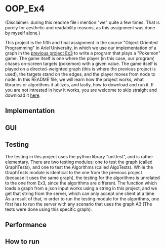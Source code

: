 # OOP_Ex4
(Disclaimer: during this readme file i mention "we" quite a few times. That is purely for aesthetic and readability reasons, as this assignment was done by myself alone.)

This project is the fifth and final assignment in the course "Object Oriented Programming" in Ariel University, in which we use our implementation of a graph in the [previous project Ex3](https://github.com/danielzk107/OOP_Ex3) to write a program that plays a "Pokemon" game. The game itself is one where the player (in this case, our program) chases on-screen targets (pokemon) with a given value. The game itself is played on a directed-weighted graph (this is where the previous project is used), the targets stand on the edges, and the player moves from node to node. In this README file, we will learn how the project works, what libraries or algorithms it utilizes, and lastly, how to download and run it. If you are not intrested in how it works, you are welcome to skip straight and download it [here](https://www.youtube.com/watch?v=2ocykBzWDiM&t=0s).

## Implementation

## GUI

## Testing

The testing in this project uses the python library "unittest", and is rather elementary. There are two testing modules; one to test the graph (called GraphTests), and one to test the Algorithms (called AlgoTests). While the GraphTests module is identical to the one from the previous project (because it uses the same graph), the testing for the algorithms is unrelated to the one from Ex3, since the algorithms are different. The function which loads a graph from a json input works using a string in this project, and we get that string from the server, which can only accept one client at a time. As a result of that, in order to run the testing module for the algorithms, one first has to run the server with any scenario that uses the graph A3 (The tests were done using this specific graph). 

## Performance

## How to run
